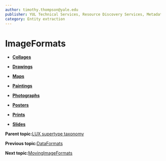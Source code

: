 ```yaml
---
author: timothy.thompson@yale.edu
publisher: YUL Technical Services, Resource Discovery Services, Metadata Services Unit
category: Entity extraction
---
```


# ImageFormats

-   **[Collages](../../concepts/supertypes/collages.md)**  

-   **[Drawings](../../concepts/supertypes/drawings.md)**  

-   **[Maps](../../concepts/supertypes/maps.md)**  

-   **[Paintings](../../concepts/supertypes/paintings.md)**  

-   **[Photographs](../../concepts/supertypes/photographs.md)**  

-   **[Posters](../../concepts/supertypes/posters.md)**  

-   **[Prints](../../concepts/supertypes/prints.md)**  

-   **[Slides](../../concepts/supertypes/slides.md)**  


**Parent topic:**[LUX supertype taxonomy](../../concepts/supertypes/supertypes.md)

**Previous topic:**[DataFormats](../../concepts/supertypes/dataformats.md)

**Next topic:**[MovingImageFormats](../../concepts/supertypes/movingimageformats.md)

